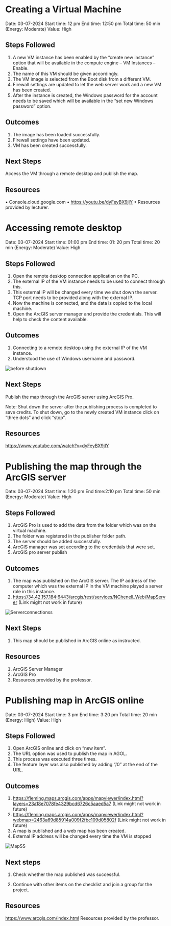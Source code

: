 # Creating a Virtual Machine

Date: 03-07-2024
Start time: 12 pm
End time: 12:50 pm
Total time: 50 min
(Energy: Moderate)
Value: High


## Steps Followed

1. A new VM instance has been enabled by the “create new instance” option that will be available in the compute engine – VM Instances – Enable.
2. The name of this VM should be given accordingly.
3. The VM image is selected from the Boot disk from a different VM.
4. Firewall settings are updated to let the web server work and a new VM has been created.
5. After the instance is created, the Windows password for the account needs to be saved which will be available in the “set new Windows password” option.

## Outcomes

1. The image has been loaded successfully.
2. Firewall settings have been updated.
3. VM has been created successfully.

## Next Steps 

Access the VM through a remote desktop and publish the map.

## Resources

•	Console.cloud.google.com
•	https://youtu.be/dyFeyBX9jIY 
•	Resources provided by lecturer.


# Accessing remote desktop 

Date: 03-07-2024
Start time: 01:00 pm
End time: 01: 20 pm
Total time: 20 min
(Energy: Moderate)
Value: High


## Steps Followed
1. Open the remote desktop connection application on the PC. 
2. The external IP of the VM instance needs to be used to connect through this.
3. This external IP will be changed every time we shut down the server. TCP port needs to be provided along with the external IP.
4. Now the machine is connected, and the data is copied to the local machine.
5. Open the ArcGIS server manager and provide the credentials. This will help to check the content available.

## Outcomes

1. Connecting to a remote desktop using the external IP of the VM instance.
2. Understood the use of Windows username and password.


![before shutdown](https://github.com/NuthanAbhiramGIS/Activitylog/assets/146375982/bac53a6e-150e-4160-b9c9-2cb7f71de6e6)


## Next Steps 

Publish the map through the ArcGIS server using ArcGIS Pro.

Note: Shut down the server after the publishing process is completed to save credits. To shut down, go to the newly created VM instance click on “three dots” and click “stop”.


## Resources

https://www.youtube.com/watch?v=dyFeyBX9jIY

# Publishing the map through the ArcGIS server

Date: 03-07-2024
Start time: 1:20 pm
End time:2:10 pm
Total time: 50 min
(Energy: Moderate)
Value: High


## Steps Followed
1. ArcGIS Pro is used to add the data from the folder which was on the virtual machine.
2. The folder was registered in the publisher folder path.
3. The server should be added successfully.
4. ArcGIS manager was set according to the credentials that were set.
5. ArcGIS pro server publish

## Outcomes

1. The map was published on the ArcGIS server. The IP address of the computer which was the external IP in the VM machine played a server role in this instance.
2. https://34.42.157.184:6443/arcgis/rest/services/NChenell_Web/MapServer (Link might not work in future)

![Serverconnectionss](https://github.com/NuthanAbhiramGIS/Activitylog/assets/146375982/833a0896-b55e-4e05-b0c4-26c5d14ce0b6)


## Next Steps 

1. This map should be published in ArcGIS online as instructed.

## Resources

1. ArcGIS Server Manager
2. ArcGIS Pro
3. Resources provided by the professor.

# Publishing map in ArcGIS online

Date: 03-07-2024
Start time: 3 pm 
End time: 3:20 pm
Total time: 20 min
(Energy: High)
Value: High

## Steps Followed

1. Open ArcGIS online and click on “new item”.
2. The URL option was used to publish the map in AGOL.
3. This process was executed three times.
4. The feature layer was also published by adding “/0” at the end of the URL.

## Outcomes

1. https://fleming.maps.arcgis.com/apps/mapviewer/index.html?layers=23a18e7078fe4329bcd6726c5aaed5a7 (Link might not work in future)
2. https://fleming.maps.arcgis.com/apps/mapviewer/index.html?webmap=2463a69d85914a009f2fbc109d05802f (Link might not work in future)
3. A map is published and a web map has been created.
4. External IP address will be changed every time the VM is stopped

![MapSS](https://github.com/NuthanAbhiramGIS/Activitylog/assets/146375982/b7b7ffbe-e7bd-49a6-9fc8-e81f9d397b3e)

## Next steps

1. Check whether the map published was successful.

2. Continue with other items on the checklist and join a group for the project.

## Resources

https://www.arcgis.com/index.html 
Resources provided by the professor.








